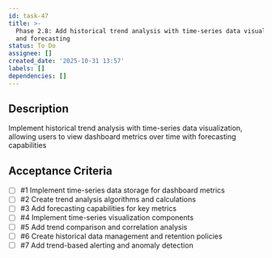 ```yaml
---
id: task-47
title: >-
  Phase 2.8: Add historical trend analysis with time-series data visualization
  and forecasting
status: To Do
assignee: []
created_date: '2025-10-31 13:57'
labels: []
dependencies: []
---
```


## Description

<!-- SECTION:DESCRIPTION:BEGIN -->
Implement historical trend analysis with time-series data visualization, allowing users to view dashboard metrics over time with forecasting capabilities
<!-- SECTION:DESCRIPTION:END -->

## Acceptance Criteria
<!-- AC:BEGIN -->
- [ ] #1 Implement time-series data storage for dashboard metrics
- [ ] #2 Create trend analysis algorithms and calculations
- [ ] #3 Add forecasting capabilities for key metrics
- [ ] #4 Implement time-series visualization components
- [ ] #5 Add trend comparison and correlation analysis
- [ ] #6 Create historical data management and retention policies
- [ ] #7 Add trend-based alerting and anomaly detection
<!-- AC:END -->
